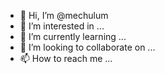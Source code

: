 - 👋 Hi, I’m @mechulum
- 👀 I’m interested in ...
- 🌱 I’m currently learning ...
- 💞️ I’m looking to collaborate on ...
- 📫 How to reach me ...

<!---
mechulum/mechulum is a ✨ special ✨ repository because its `README.md` (this file) appears on your GitHub profile.
You can click the Preview link to take a look at your changes.
--->
